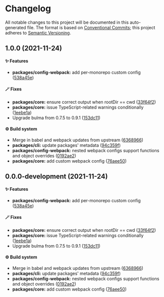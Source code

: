 # Changelog

All notable changes to this project will be documented in this auto-generated
file. The format is based on [Conventional Commits][9]; this project adheres to
[Semantic Versioning][10].

## 1.0.0 (2021-11-24)

#### ✨ Features

- **packages/config-webpack:** add per-monorepo custom config ([538a45e][1])

#### 🪄 Fixes

- **packages/core:** ensure correct output when rootDir == cwd ([33f64f2][2])
- **packages/core:** issue TypeScript-related warnings conditionally
  ([1eebe1a][3])
- Upgrade bulma from 0.7.5 to 0.9.1 ([153dc11][4])

#### ⚙️ Build system

- Merge in babel and webpack updates from upstream ([6368966][5])
- **packages/cli:** update packages' metadata ([94c359f][6])
- **packages/config-webpack:** nested webpack configs support functions and
  object overrides ([0192ae2][7])
- **packages/core:** add custom webpack config ([76aee50][8])

## 0.0.0-development (2021-11-24)

#### ✨ Features

- **packages/config-webpack:** add per-monorepo custom config ([538a45e][1])

#### 🪄 Fixes

- **packages/core:** ensure correct output when rootDir == cwd ([33f64f2][2])
- **packages/core:** issue TypeScript-related warnings conditionally
  ([1eebe1a][3])
- Upgrade bulma from 0.7.5 to 0.9.1 ([153dc11][4])

#### ⚙️ Build system

- Merge in babel and webpack updates from upstream ([6368966][5])
- **packages/cli:** update packages' metadata ([94c359f][6])
- **packages/config-webpack:** nested webpack configs support functions and
  object overrides ([0192ae2][7])
- **packages/core:** add custom webpack config ([76aee50][8])

[1]:
  https://github.com/Xunnamius/projector/commit/538a45eb3e79ea0e41afc79ec19fd2d3d49a3338
[2]:
  https://github.com/Xunnamius/projector/commit/33f64f2d04b99c158ff28f4a42e856f26db32599
[3]:
  https://github.com/Xunnamius/projector/commit/1eebe1add3e9ea31a2f70b3097683c85ad9a2212
[4]:
  https://github.com/Xunnamius/projector/commit/153dc114aea4fd79fa67994105d1af956f73a3e5
[5]:
  https://github.com/Xunnamius/projector/commit/636896653f57a4c088388c7cc5d924d66b8b4528
[6]:
  https://github.com/Xunnamius/projector/commit/94c359f8b1b572cc027c077bd4da9f84f8ae3dac
[7]:
  https://github.com/Xunnamius/projector/commit/0192ae2e13334808b41eaab02c9cc016957b265b
[8]:
  https://github.com/Xunnamius/projector/commit/76aee507b6cfd3b00edafe6a287f65615d2900c9
[9]: https://conventionalcommits.org
[10]: https://semver.org
